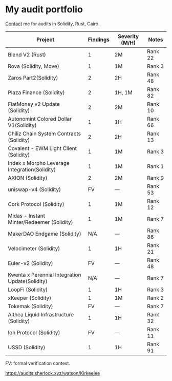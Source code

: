 # My audit portfolio

[Contact](https://x.com/0xKER2) me for audits in Solidity, Rust, Cairo. 


| Project                             | Findings | Severity (M/H) | Notes       |
|-------------------------------------|----------|----------------|-------------|
| Blend V2 (Rust)                     | 1        | 2M             | Rank 22    |
| Rova    (Solidity, Move)                            | 1        | 1M             | Rank 3      |
| Zaros Part2(Solidity)                         | 2        | 2H             | Rank 48     |
| Plaza Finance (Solidity)                      | 2        | 1H, 1M         | Rank 82     |
| FlatMoney v2 Update (Solidity)               | 2        | 2M             | Rank 10     |
| Autonomint Colored Dollar V1(Solidity)        | 1        | 1H             | Rank 66     |
| Chiliz Chain System Contracts (Solidity)      | 2        | 2H             | Rank 13     |
| Covalent - EWM Light Client  (Solidity)       | 1        | 1M             | Rank 3      |
| Index x Morpho Leverage Integration(Solidity) | 1        | 1M             | Rank 1      |
| AXION                (Solidity)               | 2        | 2M             | Rank 9      |
| uniswap-v4        (Solidity)                  | FV       | —              | Rank 53     |
| Cork Protocol   (Solidity)                    | 1        | 1M             | Rank 12     |
| Midas - Instant Minter/Redeemer (Solidity)    | 1        | 1M             | Rank 7      |
| MakerDAO Endgame    (Solidity)                | N/A      | —              | Rank 86     |
| Velocimeter    (Solidity)                     | 1        | 1H             | Rank 21     |
| Euler-v2   (Solidity)                         | FV       | —              | Rank 48     |
| Kwenta x Perennial Integration Update(Solidity) | N/A    | —              | Rank 7      |
| LoopFi                  (Solidity)            | 1        | 1H             | Rank 3      |
| xKeeper               (Solidity)              | 1        | 1M             | Rank 2      |
| Tokemak             (Solidity)                | FV       | —              | Rank 7      |
| Althea Liquid Infrastructure (Solidity)       | 1        | 1H             | Rank 32     |
| Ion Protocol          (Solidity)              | FV       | —              | Rank 11     |
| USSD              (Solidity)                  | 1        | 1H             | Rank 91     |

FV: formal verification contest.

https://audits.sherlock.xyz/watson/Kirkeelee
